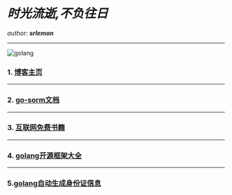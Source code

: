 # ***时光流逝,不负往日***

*author:*   ***srlemon*** 

---

![golang](https://timgsa.baidu.com/timg?image&quality=80&size=b9999_10000&sec=1565171923259&di=b6052e760f693a905d132f55503f134b&imgtype=0&src=http%3A%2F%2F5b0988e595225.cdn.sohucs.com%2Fimages%2F20180906%2F399142de6a704b90a9248a1485cd0170.png)

### 1.  [博客主页](https://srlemon.github.io)

---

### 2. [go-sorm文档](https://srlemon.github.io/sorm/)

---

### 3. [互联网免费书籍](https://github.com/ruanyf/free-books)

---
### 4. [golang开源框架大全](https://github.com/jobbole/awesome-go-cn)

---
### 5.[golang自动生成身份证信息](https://github.com/srlemon/gen-id)
